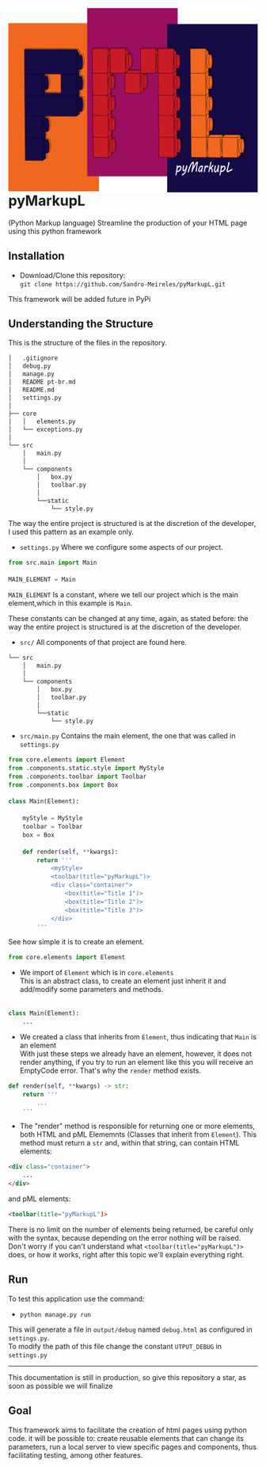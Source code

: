 <img src="https://github.com/Sandro-Meireles/pyMarkupL/blob/master/imgs/pML%202Kx2K%20crop.png" width="600" align="right">

# pyMarkupL
(Python Markup language) Streamline the production of your HTML page using this python framework

## Installation
 - Download/Clone this repository:  
 `git clone https://github.com/Sandro-Meireles/pyMarkupL.git`
 
 This framework will be added future in PyPi
 
## Understanding the Structure

This is the structure of the files in the repository.


```
│   .gitignore
│   debug.py
│   manage.py
│   README pt-br.md
│   README.md
│   settings.py
│
├── core
│   │   elements.py
│   └── exceptions.py
│  
└── src
    │   main.py
    │
    └── components
        │   box.py
        │   toolbar.py
        │
        └──static
            └── style.py   
```

The way the entire project is structured is at the discretion of the developer, I used this pattern as an example only.

- `settings.py` Where we configure some aspects of our project.

```py
from src.main import Main

MAIN_ELEMENT = Main
```
`MAIN_ELEMENT` Is a constant, where we tell our project which is the main element,which in this example is `Main`.

These constants can be changed at any time, again, as stated before:
the way the entire project is structured is at the discretion of the developer.

- `src/` All components of that project are found here.

```
└── src
    │   main.py
    │
    └── components
        │   box.py
        │   toolbar.py
        │
        └──static
            └── style.py
```

- `src/main.py` Contains the main element, the one that was called in `settings.py`

```py
from core.elements import Element
from .components.static.style import MyStyle
from .components.toolbar import Toolbar
from .components.box import Box

class Main(Element):
    
    myStyle = MyStyle
    toolbar = Toolbar
    box = Box

    def render(self, **kwargs):
        return '''
            <myStyle>
            <toolbar(title="pyMarkupL")>
            <div class="container">
                <box(title="Title 1")>
                <box(title="Title 2")>
                <box(title="Title 3")>
            </div>
        '''
```
See how simple it is to create an element.
```py
from core.elements import Element
```
- We import of `Element` which is in `core.elements`  
This is an abstract class, to create an element just inherit it and add/modify some parameters and methods.

```py

class Main(Element):
    ...
```
- We created a class that inherits from `Element`, thus indicating that `Main` is an element  
With just these steps we already have an element, however, it does not render anything, if you try to run an element like this you will receive an EmptyCode error.
That's why the `render` method exists.

```py
def render(self, **kwargs) -> str:
    return '''
        ...
    '''
```
- The "render" method is responsible for returning one or more elements, both HTML and pML Elememnts (Classes that inherit from `Element`).
This method must return a `str` and, within that string, can contain HTML elements:
```html
<div class="container">
    ...
</div>
```
and pML elements:
```html
<toolbar(title="pyMarkupL")>
```
There is no limit on the number of elements being returned, be careful only with the syntax, because depending on the error nothing will be raised.  
Don't worry if you can't understand what `<toolbar(title="pyMarkupL")>` does, or how it works, right after this topic we'll explain everything right.

## Run

To test this application use the command:
- `python manage.py run`

This will generate a file in `output/debug` named `debug.html` as configured in `settings.py`.  
To modify the path of this file change the constant `UTPUT_DEBUG` in `settings.py`

---

This documentation is still in production, so give this repository a star, as soon as possible we will finalize

## Goal

This framework aims to facilitate the creation of html pages using python code. it will be possible to: create reusable elements that can change its parameters, run a local server to view specific pages and components, thus facilitating testing, among other features.
